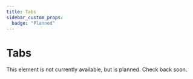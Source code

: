 ```yaml
---
title: Tabs
sidebar_custom_props:
  badge: "Planned"
---
```


# Tabs

This element is not currently available, but is planned. Check back soon.